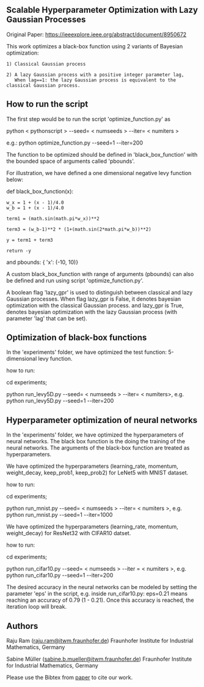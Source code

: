 ##  Scalable Hyperparameter Optimization with Lazy Gaussian Processes ##

Original Paper: https://ieeexplore.ieee.org/abstract/document/8950672

This work optimizes a black-box function using 2 variants of Bayesian optimization:

    1) Classical Gaussian process

    2) A lazy Gaussian process with a positive integer parameter lag,
       When lag==1: the lazy Gaussian process is equivalent to the classical Gaussian process.


## How to run the script

The first step would be to run the script 'optimize_function.py' as 

python < pythonscript > --seed= < numseeds > --iter= < numiters >

e.g.: python optimize_function.py --seed=1 --iter=200

The function to be optimized should be defined in 'black_box_function' with
the bounded space of arguments called 'pbounds'. 

For illustration, we have defined a one dimensional negative levy function below:

def black_box_function(x):

    w_x = 1 + (x - 1)/4.0
    w_b = 1 + (x - 1)/4.0
    
    term1 = (math.sin(math.pi*w_x))**2
    
    term3 = (w_b-1)**2 * (1+(math.sin(2*math.pi*w_b))**2)
    
    y = term1 + term3
    
    return -y

and pbounds: { 'x': (-10, 10)}


A custom black_box_function with range of arguments (pbounds) can also be defined and run using script 'optimize_function.py'. 

A boolean flag 'lazy_gpr' is used to distinguish between classical and lazy Gaussian processes. When flag lazy_gpr is False, it denotes bayesian optimization with the classical Gaussian process.
and lazy_gpr is True, denotes bayesian optimization with the lazy Gaussian process (with parameter 'lag' that can be set). 

##    Optimization of black-box functions
In the 'experiments' folder, we have optimized the test function: 5-dimensional levy function.

how to run:

cd experiments;

python run_levy5D.py --seed= < numseeds > --iter= < numiters>, e.g. python run_levy5D.py --seed=1 --iter=200

## Hyperparameter optimization of neural networks 

In the 'experiments' folder, we have optimized the hyperparameters of neural networks. The black box function is the doing the training of
the neural networks. The arguments of the black-box function are treated as hyperparameters.

We have optimized the hyperparameters (learning_rate, momentum, weight_decay, keep_prob1, keep_prob2) for LeNet5 with MNIST dataset.

how to run:

cd experiments;

python run_mnist.py --seed= < numseeds > --iter= < numiters >, e.g. python run_mnist.py --seed=1 --iter=1000

We have optimized the hyperparameters (learning_rate, momentum, weight_decay) for ResNet32 with CIFAR10 datset.

how to run:

cd experiments;

python run_cifar10.py --seed= < numseeds > --iter = < numiters >, e.g. python run_cifar10.py --seed=1 --iter=200

The desired accuracy in the neural networks can be modeled by setting the parameter 'eps' in the script, 
e.g. inside run_cifar10.py:  eps=0.21 means reaching an accuracy of  0.79 (1 - 0.21). 
Once this accuracy is reached, the iteration loop will break.

## Authors
Raju Ram (raju.ram@itwm.fraunhofer.de) 
Fraunhofer Institute for Industrial Mathematics, Germany

Sabine Müller (sabine.b.mueller@itwm.fraunhofer.de)
Fraunhofer Institute for Industrial Mathematics, Germany

Please use the Bibtex from [paper](https://ieeexplore.ieee.org/document/8950672) to cite our work. 
